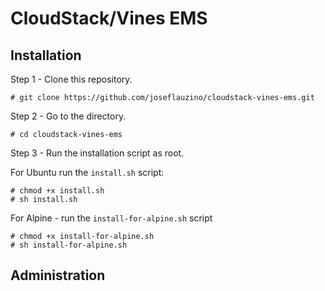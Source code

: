 # CloudStack/Vines EMS

## Installation

Step 1 - Clone this repository.

	# git clone https://github.com/joseflauzino/cloudstack-vines-ems.git

Step 2 - Go to the directory.

	# cd cloudstack-vines-ems

Step 3 - Run the installation script as root.

For Ubuntu run the `install.sh` script:

	# chmod +x install.sh
	# sh install.sh

For Alpine - run the `install-for-alpine.sh` script

	# chmod +x install-for-alpine.sh
	# sh install-for-alpine.sh

## Administration


